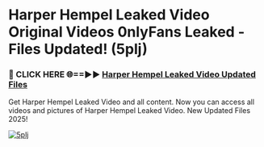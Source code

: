 # Harper Hempel Leaked Video Original Videos 0nlyFans Leaked - Files Updated! (5plj)

<h3>🔴 CLICK HERE 🌐==►► <a href="https://tinyurl.com/brd5kh86" rel="nofollow">Harper Hempel Leaked Video Updated Files</a></h3>

Get Harper Hempel Leaked Video and all content. Now you can access all videos and pictures of Harper Hempel Leaked Video. New Updated Files 2025!

[![5plj](https://i.imgur.com/K7sEzmb.gif)](https://tinyurl.com/brd5kh86)
